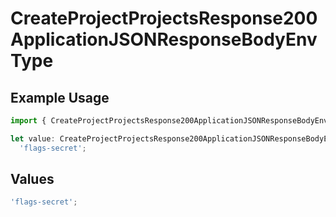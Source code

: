 # CreateProjectProjectsResponse200ApplicationJSONResponseBodyEnvType

## Example Usage

```typescript
import { CreateProjectProjectsResponse200ApplicationJSONResponseBodyEnvType } from '@vercel/client/models/operations';

let value: CreateProjectProjectsResponse200ApplicationJSONResponseBodyEnvType =
  'flags-secret';
```

## Values

```typescript
'flags-secret';
```
